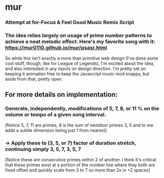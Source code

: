 # mur
### Attempt at for-Focus & Feel Good Music Remix Script
### The idea relies largely on usage of prime number patterns to achieve a neat melodic effect. Here's my favorite song with it: https://mur0110.github.io/mur/psasr.html

So while this isn't exactly a more than primitive web design (I've done some cool stuff, though, like for League of Legends), I'm excited about the idea, and also interested in any inputs on design direction. I'm pretty set on keeping it animation free to keep the Javascript music mod snappy, but aside from that, pretty open.

## For more details on implementation:

### Generate, independently, modifications of 5, 7, 8, or 11 % on the volume or tempo of a given song interval. 

[Notice 5, 7, 11 are primes, 8 is the sum of nextdoor primes 3, 5 and to me adds a subtle dimension being just 1 from nearest]

### -> Apply these to (3, 5, or 7) factor of duration stretch, continuing simply 3, 5, 7, 3, 5, 7 

[Notice these are consecutive primes within 2 of another. I think it's critical that these primes exist at a portion of the number line where they both are fixed offset and quickly scale from 3 to 7 so more than 2x in +2 spaces]

